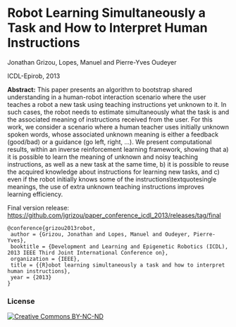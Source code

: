 # Robot Learning Simultaneously a Task and How to Interpret Human Instructions

Jonathan Grizou, Lopes, Manuel and Pierre-Yves Oudeyer 

ICDL-Epirob, 2013

**Abstract:** This paper presents an algorithm to bootstrap shared understanding in a human-robot interaction scenario where the user teaches a robot a new task using teaching instructions yet unknown to it. In such cases, the robot needs to estimate simultaneously what the task is and the associated meaning of instructions received from the user. For this work, we consider a scenario where a human teacher uses initially unknown spoken words, whose associated unknown meaning is either a feedback (good/bad) or a guidance (go left, right, ...). We present computational results, within an inverse reinforcement learning framework, showing that a) it is possible to learn the meaning of unknown and noisy teaching instructions, as well as a new task at the same time, b) it is possible to reuse the acquired knowledge about instructions for learning new tasks, and c) even if the robot initially knows some of the instructions\textquotesingle  meanings, the use of extra unknown teaching instructions improves learning efficiency.

Final version release: https://github.com/jgrizou/paper_conference_icdl_2013/releases/tag/final

```
@conference{grizou2013robot,
 author = {Grizou, Jonathan and Lopes, Manuel and Oudeyer, Pierre-Yves},
 booktitle = {Development and Learning and Epigenetic Robotics (ICDL), 2013 IEEE Third Joint International Conference on},
 organization = {IEEE},
 title = {{R}obot learning simultaneously a task and how to interpret human instructions},
 year = {2013}
}

```

### License

[![Creative Commons BY-NC-ND](https://i.creativecommons.org/l/by-nc-nd/4.0/88x31.png) ](http://creativecommons.org/licenses/by-nc-nd/4.0/)
